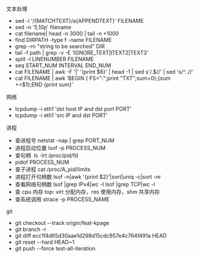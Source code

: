 文本处理

- sed -i '/{MATCHTEXT}/a\{APPENDTEXT}' FILENAME
- sed -n '5,10p' filename
- cat filename| head -n 3000 | tail -n +1000
- find DIRPATH -type f -name FILENAME
- grep -rn "string to be searched" DIR
- tail -f path | grep -v -E 'IGNORE_TEXT|lTEXT2|TEXT3'
- split -l LINENUMBER FILENAME
- seq START_NUM INTERVAL END_NUM
- cat FILENAME | awk -F '|' '{print $6}' | head -1 | sed s'/.$//' | sed 's/^..//'
- cat FILENAME | awk 'BEGIN { FS=":";print "TXT";sum=0};{sum +=\$1};END {print sum}'

网络

- tcpdump -i eth1 'dst host IP and dst port PORT'
- tcpdump -i eth1 'src IP and dst PORT'

进程

- 查进程号 netstat -nap | grep PORT_NUM
- 进程启动位置 lsof -p PROCESS_NUM
- 查句柄  ls -lrt /proc/pid/fd
- pidof PROCESS_NUM
- 查子进程 cat /proc/A_pid/limits
- 进程打开句柄数 lsof -n|awk '{print \$2}'|sort|uniq -c|sort -nr
- 查看网络句柄数 lsof |grep IPv4|wc -l lsof |grep TCP|wc -l
- 查 cpu 内存 top: virt 分配内存，res 使用内存，shm 共享内存
- 查系统调用 strace -p PROCESS_NAME

git

- git checkout --track origin/feat-kpage
- git branch -r
- git diff ecc1f4d65d30aae1d298d15cdc957e4c764f491a HEAD
- git reset --hard HEAD~1
- git push --force test-all-iteration
